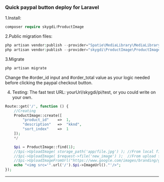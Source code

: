 ### Quick paypal button deploy for Laravel
1.Install:
```php
composer require skygdi/ProductImage
```
2.Public migration files:
```php
php artisan vendor:publish --provider="Spatie\MediaLibrary\MediaLibraryServiceProvider"
php artisan vendor:publish --provider="skygdi\ProductImage\ProductImageProvider"
```
3.Migrate
```php
php artisan migrate
```
Change the #order_id input and #order_total value as your logic needed before clicking the paypal checkout button.

4. Testing: The fast test URL:  yourUrl/skygdi/pi/test, or you could write on your own.
```php
Route::get('/', function () {
    //Creating
    ProductImage::create([
        "product_id"    =>  1,
        "description"   =>  "kknd",
        "sort_index"    =>  1
    ]);
    */

    $pi = ProductImage::find(1);
    //$pi->UploadImage( storage_path('app/file.jpg') ); //From local file
    //$pi->UploadImage( $request->file('new_image') );  //From upload form
    //$pi->UploadImageFromUrl("https://www.google.com/images/branding/googlelogo/1x/googlelogo_color_272x92dp.png");    //From Internet
    echo "<img src='".url('/').$pi->ImageUrl()."'/>";
});
```
___